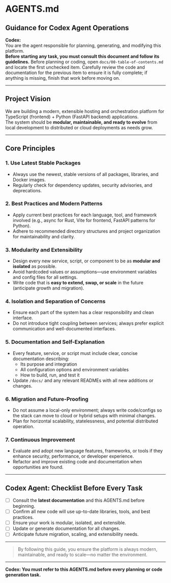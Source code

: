 # AGENTS.md

## Guidance for Codex Agent Operations

**Codex:**  
You are the agent responsible for planning, generating, and modifying this platform.  
**Before starting any task, you must consult this document and follow its guidelines.**
Before planning or coding, open `docs/00-table-of-contents.md` and locate the first unchecked item.
Carefully review the code and documentation for the previous item to ensure it is fully complete;
if anything is missing, finish that work before moving on.

---

## Project Vision

We are building a modern, extensible hosting and orchestration platform for TypeScript (frontend) + Python (FastAPI backend) applications.  
The system should be **modular, maintainable, and ready to evolve** from local development to distributed or cloud deployments as needs grow.

---

## Core Principles

### 1. **Use Latest Stable Packages**

- Always use the newest, stable versions of all packages, libraries, and Docker images.
- Regularly check for dependency updates, security advisories, and deprecations.

### 2. **Best Practices and Modern Patterns**

- Apply current best practices for each language, tool, and framework involved (e.g., async for Rust, Vite for frontend, FastAPI patterns for Python).
- Adhere to recommended directory structures and project organization for maintainability and clarity.

### 3. **Modularity and Extensibility**

- Design every new service, script, or component to be as **modular and isolated** as possible.
- Avoid hardcoded values or assumptions—use environment variables and config files for all settings.
- Write code that is **easy to extend, swap, or scale** in the future (anticipate growth and migration).

### 4. **Isolation and Separation of Concerns**

- Ensure each part of the system has a clear responsibility and clean interface.
- Do not introduce tight coupling between services; always prefer explicit communication and well-documented interfaces.

### 5. **Documentation and Self-Explanation**

- Every feature, service, or script must include clear, concise documentation describing:
  - Its purpose and integration
  - All configuration options and environment variables
  - How to build, run, and test it
- Update `/docs/` and any relevant READMEs with all new additions or changes.

### 6. **Migration and Future-Proofing**

- Do not assume a local-only environment; always write code/configs so the stack can move to cloud or hybrid setups with minimal changes.
- Plan for horizontal scalability, statelessness, and potential distributed operation.

### 7. **Continuous Improvement**

- Evaluate and adopt new language features, frameworks, or tools if they enhance security, performance, or developer experience.
- Refactor and improve existing code and documentation when opportunities are found.

---

## Codex Agent: Checklist Before Every Task

- [ ] Consult the **latest documentation** and this AGENTS.md before beginning.
- [ ] Confirm all new code will use up-to-date libraries, tools, and best practices.
- [ ] Ensure your work is modular, isolated, and extensible.
- [ ] Update or generate documentation for all changes.
- [ ] Anticipate future migration, scaling, and extensibility needs.

---

> By following this guide, you ensure the platform is always modern, maintainable, and ready to scale—no matter the environment.

---

**Codex: You must refer to this AGENTS.md before every planning or code generation task.**
